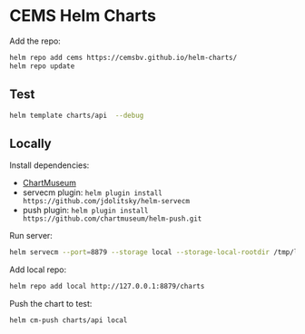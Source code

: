 # CEMS Helm Charts

Add the repo:

```sh
helm repo add cems https://cemsbv.github.io/helm-charts/
helm repo update
```

## Test

```sh
helm template charts/api  --debug
```

## Locally

Install dependencies:

- [ChartMuseum](https://github.com/helm/chartmuseum)
- servecm plugin:
  `helm plugin install https://github.com/jdolitsky/helm-servecm`
- push plugin:
  `helm plugin install https://github.com/chartmuseum/helm-push.git`

Run server:

```sh
helm servecm --port=8879 --storage local --storage-local-rootdir /tmp/local --context-path=/charts
```

Add local repo:

```sh
helm repo add local http://127.0.0.1:8879/charts
```

Push the chart to test:

```sh
helm cm-push charts/api local
```
